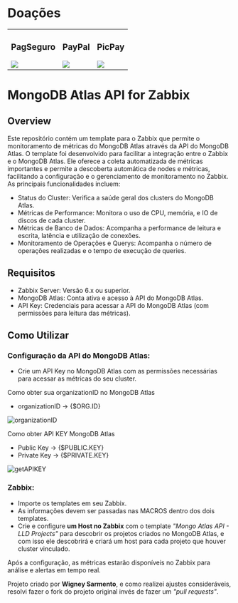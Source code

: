 # Doações
<table>
    <tr>
        <td> <!-- PagSeguro -->
            <h3>
                <div align="center">PagSeguro</div>
            </h3>
            <a href="https://sacola.pagbank.com.br/7dbe30ca-d9da-438f-aee2-5cef93d1b23c">
            <img src="https://stc.pagseguro.uol.com.br/public/img/botoes/doacoes/120x53-doar.gif"></a>
        </td>
        <td> <!-- PayPal -->
            <h3>
                <div align="center">PayPal</div>
            </h3>
            <a href="https://www.paypal.com/cgi-bin/webscr?cmd=_donations&business=7VVS675TLJHUL&lc=BR&item_name=Eracydes%20Lima%20Carvalho%20Junior&currency_code=BRL&bn=PP%2dDonationsBF%3abtn_donateCC_LG%2egif%3aNonHosted">
            <img src="https://www.paypalobjects.com/pt_BR/BR/i/btn/btn_donateCC_LG.gif"></a>
        </td>
        <td> <!-- PicPay -->
            <h3>
                <div align="center">PicPay</div>
	        </h3>
            <a href="https://picpay.me/sansaoipb">
            <img src="https://lh3.googleusercontent.com/PX1pBd24_ygdLwvKMFrnUhJqGzG-YmhbYPkE8FM74qdXc-na7EqIA808F-7WAjZnvjziEESYZz2n8Ofn6WGdTrRufae_A7WbEVA5xASAUDpWNyqcVKE0GKNJrEVMBLCee5evEdrgJn8PgaI0E7qr0QDf6lTuCHI9osuziJwJ8-OTiR1JMOWLPLrw-wOW7IZ3DQCkyQECZpb_123x1K1fKNRw6cIyEWSgYRVwzX3PeljmxyH-EBOF-1wrO67-4rLP0CfbpRxJaX3pMyNlFZMLD0R6k6HvL1ax328z0qLafMwHjLPFlVEcyMkl-CFwJN9vgP37plpZ76NNruCBkj6W-MKQkvLevjcjf-Zq718N7ow8ZSlvUOCCZFJ1ieZZrLOINaMsmYGqMYpGEMME910zzAKtd-dm0IJ0TQTx_pZ0BXniK0HCvVhNHhPiYNYJGBMv_wlakLQ8XIcBdi0iIaEOFvrGSHhXEbDx6OZ9EKsvXQNoKBRwXD0Nnqxf3o-HW0U-P3pAskj3GSBa9qfvQqK-P4pxG98hYJ4st7_FA655I9n5bP-E6lIgFqvdJC8odyVfXFpHtVWfaO9_WVXowqdiXKzX9qQ9PetQNhTnJG_WgoqocmIh1FJhAYd08fonFfbmS_Hhnvi5qqxQytCqYxqWfh1elL18X8c=w120-h53-no"></a>
        </td>
    </tr>
</table>

# MongoDB Atlas API for Zabbix 

## Overview
Este repositório contém um template para o Zabbix que permite o monitoramento de métricas do MongoDB Atlas através da API do MongoDB Atlas. O template foi desenvolvido para facilitar a integração entre o Zabbix e o MongoDB Atlas. Ele oferece a coleta automatizada de métricas importantes e permite a descoberta automática de nodes e métricas, facilitando a configuração e o gerenciamento de monitoramento no Zabbix. As principais funcionalidades incluem:

- Status do Cluster: Verifica a saúde geral dos clusters do MongoDB Atlas.
- Métricas de Performance: Monitora o uso de CPU, memória, e IO de discos de cada cluster.
- Métricas de Banco de Dados: Acompanha a performance de leitura e escrita, latência e utilização de conexões.
- Monitoramento de Operações e Querys: Acompanha o número de operações realizadas e o tempo de execução de queries.

## Requisitos
- Zabbix Server: Versão 6.x ou superior.
- MongoDB Atlas: Conta ativa e acesso à API do MongoDB Atlas.
- API Key: Credenciais para acessar a API do MongoDB Atlas (com permissões para leitura das métricas).
## Como Utilizar
### Configuração da API do MongoDB Atlas:

- Crie um API Key no MongoDB Atlas com as permissões necessárias para acessar as métricas do seu cluster. 

Como obter sua organizationID no MongoDB Atlas
- organizationID -> {$ORG.ID}

![organizationID](https://docs.stacktape.com/static/9a2d0c80388371e3ec580ab73c22487b/a94c1/screen5-mod.png)

Como obter API KEY MongoDB Atlas
- Public Key -> {$PUBLIC.KEY}
- Private Key -> {$PRIVATE.KEY}

![getAPIKEY](https://docs.stacktape.com/static/88a0f7162948f75898c7f3a7d8160e5a/a94c1/screen10-mod.png)


### Zabbix:

- Importe os templates em seu Zabbix.
- As informações devem ser passadas nas MACROS dentro dos dois templates.
- Crie e configure <b>um Host no Zabbix</b> com o template <i>"Mongo Atlas API - LLD Projects"</i> para descobrir os projetos criados no MongoDB Atlas, e com isso ele descobrirá e criará um host para cada projeto que houver cluster vinculado.

Após a configuração, as métricas estarão disponíveis no Zabbix para análise e alertas em tempo real.



Projeto criado por <b>Wigney Sarmento</b>, e como realizei ajustes consideráveis, resolvi fazer o fork do projeto original invés de fazer um <i>"pull requests"</i>.
